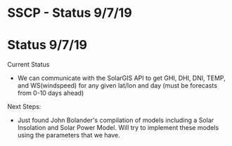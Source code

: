 # SSCP - Status 9/7/19

# Status 9/7/19

Current Status

- We can communicate with the SolarGIS API to get GHI, DHI, DNI, TEMP, and WS(windspeed) for any given lat/lon and day (must be forecasts from 0-10 days ahead)

Next Steps:

- Just found John Bolander's compilation of models including a Solar Insolation and Solar Power Model. Will try to implement these models using the parameters that we have.

